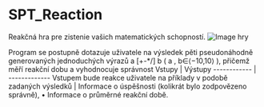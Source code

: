 # SPT_Reaction
Reakčná hra pre zistenie vašich matematických schopností.
![Image hry](https://puu.sh/Dpsht/14efad896d.png)

Program se postupně dotazuje uživatele na výsledek pěti pseudonáhodně generovaných jednoduchých výrazů a [+-*/] b                ( a , b∈⟨−10,10⟩ ), přičemž měří reakční dobu a vyhodnocuje správnost
Vstupy | Výstupy
------------ | -------------
Vstupem bude reakce uživatele na příklady v podobě zadaných výsledků | Informace o úspěšnosti (kolikrát bylo zodpovězeno správně), • Informace o průměrné reakční době.

